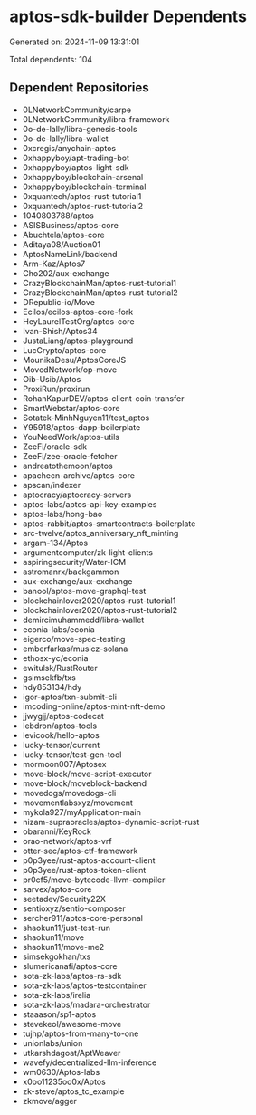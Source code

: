 # aptos-sdk-builder Dependents

Generated on: 2024-11-09 13:31:01

Total dependents: 104

## Dependent Repositories

- 0LNetworkCommunity/carpe
- 0LNetworkCommunity/libra-framework
- 0o-de-lally/libra-genesis-tools
- 0o-de-lally/libra-wallet
- 0xcregis/anychain-aptos
- 0xhappyboy/apt-trading-bot
- 0xhappyboy/aptos-light-sdk
- 0xhappyboy/blockchain-arsenal
- 0xhappyboy/blockchain-terminal
- 0xquantech/aptos-rust-tutorial1
- 0xquantech/aptos-rust-tutorial2
- 1040803788/aptos
- ASISBusiness/aptos-core
- Abuchtela/aptos-core
- Aditaya08/Auction01
- AptosNameLink/backend
- Arm-Kaz/Aptos7
- Cho202/aux-exchange
- CrazyBlockchainMan/aptos-rust-tutorial1
- CrazyBlockchainMan/aptos-rust-tutorial2
- DRepublic-io/Move
- Ecilos/ecilos-aptos-core-fork
- HeyLaurelTestOrg/aptos-core
- Ivan-Shish/Aptos34
- JustaLiang/aptos-playground
- LucCrypto/aptos-core
- MounikaDesu/AptosCoreJS
- MovedNetwork/op-move
- Oib-Usib/Aptos
- ProxiRun/proxirun
- RohanKapurDEV/aptos-client-coin-transfer
- SmartWebstar/aptos-core
- Sotatek-MinhNguyen11/test_aptos
- Y95918/aptos-dapp-boilerplate
- YouNeedWork/aptos-utils
- ZeeFi/oracle-sdk
- ZeeFi/zee-oracle-fetcher
- andreatothemoon/aptos
- apachecn-archive/aptos-core
- apscan/indexer
- aptocracy/aptocracy-servers
- aptos-labs/aptos-api-key-examples
- aptos-labs/hong-bao
- aptos-rabbit/aptos-smartcontracts-boilerplate
- arc-twelve/aptos_anniversary_nft_minting
- argam-134/Aptos
- argumentcomputer/zk-light-clients
- aspiringsecurity/Water-ICM
- astromanrx/backgammon
- aux-exchange/aux-exchange
- banool/aptos-move-graphql-test
- blockchainlover2020/aptos-rust-tutorial1
- blockchainlover2020/aptos-rust-tutorial2
- demircimuhammedd/libra-wallet
- econia-labs/econia
- eigerco/move-spec-testing
- emberfarkas/musicz-solana
- ethosx-yc/econia
- ewitulsk/RustRouter
- gsimsekfb/txs
- hdy853134/hdy
- igor-aptos/txn-submit-cli
- imcoding-online/aptos-mint-nft-demo
- jjwygjj/aptos-codecat
- lebdron/aptos-tools
- levicook/hello-aptos
- lucky-tensor/current
- lucky-tensor/test-gen-tool
- mormoon007/Aptosex
- move-block/move-script-executor
- move-block/moveblock-backend
- movedogs/movedogs-cli
- movementlabsxyz/movement
- mykola927/myApplication-main
- nizam-supraoracles/aptos-dynamic-script-rust
- obaranni/KeyRock
- orao-network/aptos-vrf
- otter-sec/aptos-ctf-framework
- p0p3yee/rust-aptos-account-client
- p0p3yee/rust-aptos-token-client
- pr0cf5/move-bytecode-llvm-compiler
- sarvex/aptos-core
- seetadev/Security22X
- sentioxyz/sentio-composer
- sercher911/aptos-core-personal
- shaokun11/just-test-run
- shaokun11/move
- shaokun11/move-me2
- simsekgokhan/txs
- slumericanafi/aptos-core
- sota-zk-labs/aptos-rs-sdk
- sota-zk-labs/aptos-testcontainer
- sota-zk-labs/irelia
- sota-zk-labs/madara-orchestrator
- staaason/sp1-aptos
- stevekeol/awesome-move
- tujhp/aptos-from-many-to-one
- unionlabs/union
- utkarshdagoat/AptWeaver
- wavefy/decentralized-llm-inference
- wm0630/Aptos-labs
- x0oo11235oo0x/Aptos
- zk-steve/aptos_tc_example
- zkmove/agger
